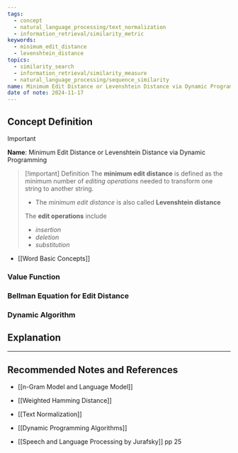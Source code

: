 ```yaml
---
tags:
  - concept
  - natural_language_processing/text_normalization
  - information_retrieval/similarity_metric
keywords:
  - minimum_edit_distance
  - levenshtein_distance
topics:
  - similarity_search
  - information_retrieval/similarity_measure
  - natural_language_processing/sequence_similarity
name: Minimum Edit Distance or Levenshtein Distance via Dynamic Programming
date of note: 2024-11-17
---
```


## Concept Definition

>[!important]
>**Name**: Minimum Edit Distance or Levenshtein Distance via Dynamic Programming

>[!important] Definition
>The **minimum edit distance** is defined as the minimum number of *editing operations* needed to transform one string to another string.
>- The *minimum edit distance* is also called **Levenshtein distance**
>
>The **edit operations** include
>- *insertion*
>- *deletion*
>- *substitution*

- [[Word Basic Concepts]]

### Value Function



### Bellman Equation for Edit Distance




### Dynamic Algorithm


## Explanation





-----------
##  Recommended Notes and References


- [[n-Gram Model and Language Model]]
- [[Weighted Hamming Distance]]

- [[Text Normalization]]
- [[Dynamic Programming Algorithms]]

- [[Speech and Language Processing by Jurafsky]] pp 25